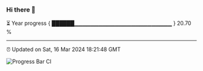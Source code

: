 ### Hi there 👋

⏳ Year progress { ██████▁▁▁▁▁▁▁▁▁▁▁▁▁▁▁▁▁▁▁▁▁▁▁▁ } 20.70 %

---

⏰ Updated on Sat, 16 Mar 2024 18:21:48 GMT

![Progress Bar CI](https://github.com/ZhaoGui/ZhaoGui/workflows/Progress%20Bar%20CI/badge.svg)
